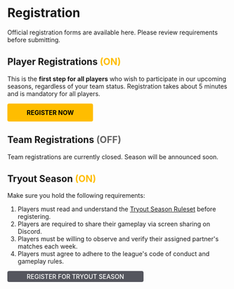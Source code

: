 # Registration
Official registration forms are available here. Please review requirements before submitting.


## Player Registrations <span style="color:#ffbd00">(ON)</span>

This is the **first step for all players** who wish to participate in our upcoming seasons, regardless of your team status. Registration takes about 5 minutes and is mandatory for all players. 

<a href="https://docs.google.com/forms/d/e/1FAIpQLSfqySg8FSZF3yu_di3j-2J1hU1jBVqW8_5ZyxjiDqL6WexAug/viewform?usp=sf_link"  target="_blank" style="display: inline-block; padding: 12px 44px; background-color: #ffbd00; color: black; text-decoration: none; font-weight: bold; border-radius: 4px; text-align: center;">REGISTER NOW</a> 


## Team Registrations <span style="color:#666666">(OFF)</span>

Team registrations are currently closed. Season will be announced soon.

## Tryout Season <span style="color:#ffbd00">(ON)</span>

Make sure you hold the following requirements:
1. Players must read and understand the [Tryout Season Ruleset](https://league7.gg/#/tryout-season) before registering.
2. Players are required to share their gameplay via screen sharing on Discord.
3. Players must be willing to observe and verify their assigned partner's matches each week.
4. Players must agree to adhere to the league's code of conduct and gameplay rules.

<a href="https://docs.google.com/forms/d/e/1FAIpQLSdfLvOJRRGnGai-gG_gSjpqq9Gs5FsKPJ1rzg5vuUU3xhtYlg/viewform?usp=sf_link"  target="_blank" style="display: inline-block; padding: 4px 44px; background-color: #55565e; text-decoration: none; color:white; font-weight: 550; border-radius: 4px; text-align: center;">REGISTER FOR TRYOUT SEASON</a> 
